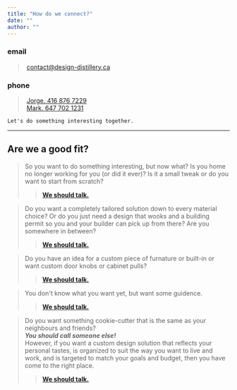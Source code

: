 ```yaml
---
title: "How do we connect?"
date: ""
author: ""
---
```



### email
> &nbsp;[contact@design-distillery.ca](mailto:contact@design-distillery.ca)

### phone

> &nbsp;[Jorge. 416 876 7229](tel:+14168767229)    
> &nbsp;[Mark. 647 702 1231](tel:+16477021231)

`Let's do something interesting together.`

---

## Are we a good fit?

> So you want to do something interesting, but now what?  Is you home no longer working for you (or did it ever)?  Is it a small tweak or do you want to start from scratch?  
>> [**We should talk.**](mailto:contact@design-distillery.ca)


> Do you want a completely tailored solution down to every material choice?  Or do you just need a design that wooks and a building permit so you and your builder can pick up from there? Are you somewhere in between?  
>> [**We should talk.**](mailto:contact@design-distillery.ca)

> Do you have an idea for a custom piece of furnature or built-in or want custom door knobs or cabinet pulls?  
>> [**We should talk.**](mailto:contact@design-distillery.ca)

> You don't know what you want yet, but want some guidence.  
>> [**We should talk.**](mailto:contact@design-distillery.ca)

> Do you want something cookie-cutter that is the same as your neighbours and friends?  
> ***You should call someone else!***  
> However, if you want a custom design solution that reflects your personal tastes, is organized to suit the way you want to live and work, and is targeted to match your goals and budget, then you have come to the right place.  
>> [**We should talk.**](mailto:contact@design-distillery.ca)
